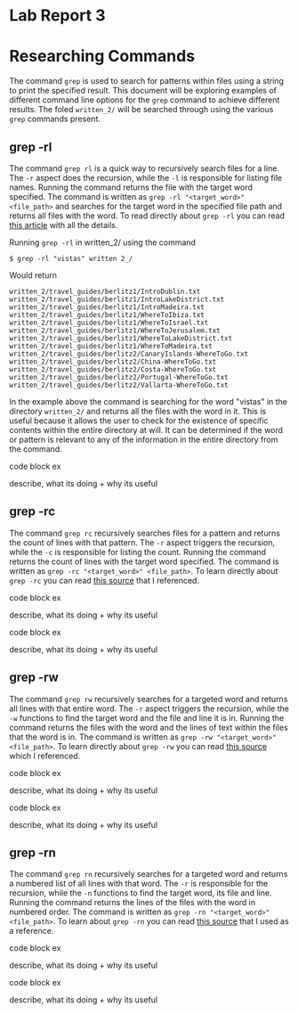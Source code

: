 # Lab Report 3

# Researching Commands

The command `grep` is used to search for patterns within files using a string to print the specified result. This document will be exploring examples of different command line options for the `grep` command to achieve different results. The foled `written_2/` will be searched through using the various `grep` commands present. 

## grep -rl

The command `grep rl` is a quick way to recursively search files for a line. The `-r` aspect does the recursion, while the `-l` is responsible for listing file names. Running the command returns the file with the target word specified. The command is written as `grep -rl "<target_word>" <file_path>` and searches for the target word in the specified file path and returns all files with the word. To read directly about `grep -rl` you can read [this article](https://alvinalexander.com/linux-unix/recursive-grep-r-searching-egrep-find/#:~:text=grep%20%2Drl%20alvin%20.,i%20for%20case%2Dinsensitive%20searches) with all the details.

Running `grep -rl` in written_2/ using the command

`$ grep -rl "vistas" written 2_/`

Would return

`
written_2/travel_guides/berlitz1/IntroDublin.txt
written_2/travel_guides/berlitz1/IntroLakeDistrict.txt
written_2/travel_guides/berlitz1/IntroMadeira.txt
written_2/travel_guides/berlitz1/WhereToIbiza.txt
written_2/travel_guides/berlitz1/WhereToIsrael.txt
written_2/travel_guides/berlitz1/WhereToJerusalem.txt
written_2/travel_guides/berlitz1/WhereToLakeDistrict.txt
written_2/travel_guides/berlitz1/WhereToMadeira.txt
written_2/travel_guides/berlitz2/CanaryIslands-WhereToGo.txt
written_2/travel_guides/berlitz2/China-WhereToGo.txt
written_2/travel_guides/berlitz2/Costa-WhereToGo.txt
written_2/travel_guides/berlitz2/Portugal-WhereToGo.txt
written_2/travel_guides/berlitz2/Vallarta-WhereToGo.txt
`

In the example above the command is searching for the word "vistas" in the directory `written_2/` and returns all the files with the word in it. This is useful because it allows the user to check for the existence of specific contents within the entire directory at will. It can be determined if the word or pattern is relevant to any of the information in the entire directory from the command.

code block ex

describe, what its doing + why its useful

## grep -rc

The command `grep rc` recursively searches files for a pattern and returns the count of lines with that pattern. The `-r` aspect triggers the recursion, while the `-c` is responsible for listing the count. Running the command returns the count of lines with the target word specified. The command is written as `grep -rc "<target_word>" <file_path>`. To learn directly about `grep -rc` you can read [this source](https://www.geeksforgeeks.org/grep-command-in-unixlinux/) that I referenced.

code block ex

describe, what its doing + why its useful

code block ex

describe, what its doing + why its useful

## grep -rw

The command `grep rw` recursively searches for a targeted word and returns all lines with that entire word. The `-r` aspect triggers the recursion, while the `-w` functions to find the target word and the file and line it is in. Running the command returns the files with the word and the lines of text within the files that the word is in. The command is written as `grep -rw "<target_word>" <file_path>`. To learn directly about `grep -rw` you can read [this source](https://www.geeksforgeeks.org/grep-command-in-unixlinux/) which I referenced.

code block ex

describe, what its doing + why its useful

code block ex

describe, what its doing + why its useful

## grep -rn

The command `grep rn` recursively searches for a targeted word and returns a numbered list of all lines with that word. The `-r` is responsible for the recursion, while the `-n` functions to find the target word, its file and line. Running the command returns the lines of the files with the word in numbered order. The command is written as `grep -rn "<target_word>" <file_path>`. To learn about `grep -rn` you can read [this source](https://www.geeksforgeeks.org/grep-command-in-unixlinux/) that I used as a reference.

code block ex

describe, what its doing + why its useful

code block ex

describe, what its doing + why its useful

